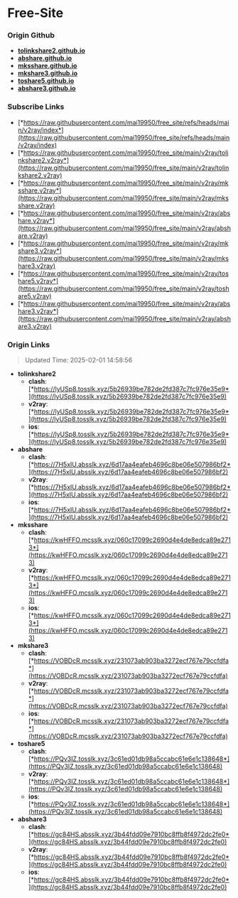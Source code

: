 # Free-Site

### Origin Github

- [**tolinkshare2.github.io**](https://github.com/tolinkshare2/tolinkshare2.github.io)
- [**abshare.github.io**](https://github.com/abshare/abshare.github.io)
- [**mksshare.github.io**](https://github.com/mksshare/mksshare.github.io)
- [**mkshare3.github.io**](https://github.com/mkshare3/mkshare3.github.io)
- [**toshare5.github.io**](https://github.com/toshare5/toshare5.github.io)
- [**abshare3.github.io**](https://github.com/abshare3/abshare3.github.io)

### Subscribe Links

- [*https://raw.githubusercontent.com/mai19950/free_site/refs/heads/main/v2ray/index*](https://raw.githubusercontent.com/mai19950/free_site/refs/heads/main/v2ray/index)
- [*https://raw.githubusercontent.com/mai19950/free_site/main/v2ray/tolinkshare2.v2ray*](https://raw.githubusercontent.com/mai19950/free_site/main/v2ray/tolinkshare2.v2ray)
- [*https://raw.githubusercontent.com/mai19950/free_site/main/v2ray/mksshare.v2ray*](https://raw.githubusercontent.com/mai19950/free_site/main/v2ray/mksshare.v2ray)
- [*https://raw.githubusercontent.com/mai19950/free_site/main/v2ray/abshare.v2ray*](https://raw.githubusercontent.com/mai19950/free_site/main/v2ray/abshare.v2ray)
- [*https://raw.githubusercontent.com/mai19950/free_site/main/v2ray/mkshare3.v2ray*](https://raw.githubusercontent.com/mai19950/free_site/main/v2ray/mkshare3.v2ray)
- [*https://raw.githubusercontent.com/mai19950/free_site/main/v2ray/toshare5.v2ray*](https://raw.githubusercontent.com/mai19950/free_site/main/v2ray/toshare5.v2ray)
- [*https://raw.githubusercontent.com/mai19950/free_site/main/v2ray/abshare3.v2ray*](https://raw.githubusercontent.com/mai19950/free_site/main/v2ray/abshare3.v2ray)

### Origin Links

> Updated Time: 2025-02-01 14:58:56

- **tolinkshare2**
  - **clash**: [*https://lyUSp8.tosslk.xyz/5b26939be782de2fd387c7fc976e35e9*](https://lyUSp8.tosslk.xyz/5b26939be782de2fd387c7fc976e35e9)
  - **v2ray**: [*https://lyUSp8.tosslk.xyz/5b26939be782de2fd387c7fc976e35e9*](https://lyUSp8.tosslk.xyz/5b26939be782de2fd387c7fc976e35e9)
  - **ios**: [*https://lyUSp8.tosslk.xyz/5b26939be782de2fd387c7fc976e35e9*](https://lyUSp8.tosslk.xyz/5b26939be782de2fd387c7fc976e35e9)
- **abshare**
  - **clash**: [*https://7H5xIU.absslk.xyz/6d17aa4eafeb4696c8be06e507986bf2*](https://7H5xIU.absslk.xyz/6d17aa4eafeb4696c8be06e507986bf2)
  - **v2ray**: [*https://7H5xIU.absslk.xyz/6d17aa4eafeb4696c8be06e507986bf2*](https://7H5xIU.absslk.xyz/6d17aa4eafeb4696c8be06e507986bf2)
  - **ios**: [*https://7H5xIU.absslk.xyz/6d17aa4eafeb4696c8be06e507986bf2*](https://7H5xIU.absslk.xyz/6d17aa4eafeb4696c8be06e507986bf2)
- **mksshare**
  - **clash**: [*https://kwHFFO.mcsslk.xyz/060c17099c2690d4e4de8edca89e2713*](https://kwHFFO.mcsslk.xyz/060c17099c2690d4e4de8edca89e2713)
  - **v2ray**: [*https://kwHFFO.mcsslk.xyz/060c17099c2690d4e4de8edca89e2713*](https://kwHFFO.mcsslk.xyz/060c17099c2690d4e4de8edca89e2713)
  - **ios**: [*https://kwHFFO.mcsslk.xyz/060c17099c2690d4e4de8edca89e2713*](https://kwHFFO.mcsslk.xyz/060c17099c2690d4e4de8edca89e2713)
- **mkshare3**
  - **clash**: [*https://VOBDcR.mcsslk.xyz/231073ab903ba3272ecf767e79ccfdfa*](https://VOBDcR.mcsslk.xyz/231073ab903ba3272ecf767e79ccfdfa)
  - **v2ray**: [*https://VOBDcR.mcsslk.xyz/231073ab903ba3272ecf767e79ccfdfa*](https://VOBDcR.mcsslk.xyz/231073ab903ba3272ecf767e79ccfdfa)
  - **ios**: [*https://VOBDcR.mcsslk.xyz/231073ab903ba3272ecf767e79ccfdfa*](https://VOBDcR.mcsslk.xyz/231073ab903ba3272ecf767e79ccfdfa)
- **toshare5**
  - **clash**: [*https://PQv3IZ.tosslk.xyz/3c61ed01db98a5ccabc61e6e1c138648*](https://PQv3IZ.tosslk.xyz/3c61ed01db98a5ccabc61e6e1c138648)
  - **v2ray**: [*https://PQv3IZ.tosslk.xyz/3c61ed01db98a5ccabc61e6e1c138648*](https://PQv3IZ.tosslk.xyz/3c61ed01db98a5ccabc61e6e1c138648)
  - **ios**: [*https://PQv3IZ.tosslk.xyz/3c61ed01db98a5ccabc61e6e1c138648*](https://PQv3IZ.tosslk.xyz/3c61ed01db98a5ccabc61e6e1c138648)
- **abshare3**
  - **clash**: [*https://gc84HS.absslk.xyz/3b44fdd09e7910bc8ffb8f4972dc2fe0*](https://gc84HS.absslk.xyz/3b44fdd09e7910bc8ffb8f4972dc2fe0)
  - **v2ray**: [*https://gc84HS.absslk.xyz/3b44fdd09e7910bc8ffb8f4972dc2fe0*](https://gc84HS.absslk.xyz/3b44fdd09e7910bc8ffb8f4972dc2fe0)
  - **ios**: [*https://gc84HS.absslk.xyz/3b44fdd09e7910bc8ffb8f4972dc2fe0*](https://gc84HS.absslk.xyz/3b44fdd09e7910bc8ffb8f4972dc2fe0)
